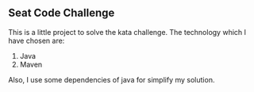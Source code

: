 ## Seat Code Challenge

This is a little project to solve the kata challenge.
The technology which I have chosen are:

1. Java
2. Maven

Also, I use some dependencies of java for simplify my solution.